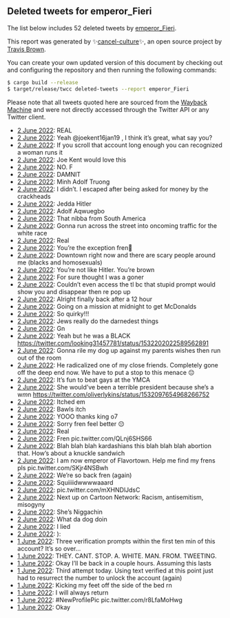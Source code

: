 ## Deleted tweets for emperor_Fieri

The list below includes 52 deleted tweets by
[emperor_Fieri](https://twitter.com/emperor_Fieri).



This report was generated by ✨[cancel-culture](https://github.com/travisbrown/cancel-culture)✨,
an open source project by [Travis Brown](https://twitter.com/travisbrown).

You can create your own updated version of this document by checking out and configuring the
repository and then running the following commands:

```bash
$ cargo build --release
$ target/release/twcc deleted-tweets --report emperor_Fieri
```

Please note that all tweets quoted here are sourced from the
[Wayback Machine](https://web.archive.org) and were not directly accessed through the Twitter API or
any Twitter client.

* [ 2 June 2022](https://web.archive.org/web/20220602222550/https://twitter.com/emperor_Fieri/status/1532488643679592448): REAL <!--1532488643679592448-->
* [ 2 June 2022](https://web.archive.org/web/20220602222134/https://twitter.com/emperor_Fieri/status/1532487504632467463): Yeah  @joekent16jan19 , I think it’s great, what say you? <!--1532487504632467463-->
* [ 2 June 2022](https://web.archive.org/web/20220602222028/https://twitter.com/emperor_Fieri/status/1532487223995772929): If you scroll that account long enough you can recognized a woman runs it <!--1532487223995772929-->
* [ 2 June 2022](https://web.archive.org/web/20220602221544/https://twitter.com/emperor_Fieri/status/1532486036240179200): Joe Kent would love this <!--1532486036240179200-->
* [ 2 June 2022](https://web.archive.org/web/20220602221239/https://twitter.com/emperor_Fieri/status/1532485310436761602): NO. F <!--1532485310436761602-->
* [ 2 June 2022](https://web.archive.org/web/20220602221225/https://twitter.com/emperor_Fieri/status/1532485062276562944): DAMNIT <!--1532485062276562944-->
* [ 2 June 2022](https://web.archive.org/web/20220602220828/https://twitter.com/emperor_Fieri/status/1532484198140989450): Minh Adolf Truong <!--1532484198140989450-->
* [ 2 June 2022](https://web.archive.org/web/20220602215812/https://twitter.com/emperor_Fieri/status/1532481541221371904): I didn’t. I escaped after being asked for money by the crackheads <!--1532481541221371904-->
* [ 2 June 2022](https://web.archive.org/web/20220602215745/https://twitter.com/emperor_Fieri/status/1532481407423250432): Jedda Hitler <!--1532481407423250432-->
* [ 2 June 2022](https://web.archive.org/web/20220602215346/https://twitter.com/emperor_Fieri/status/1532479221229948930): Adolf Aqwuegbo <!--1532480326861217814-->
* [ 2 June 2022](https://web.archive.org/web/20220602215157/https://twitter.com/emperor_Fieri/status/1532479919942676480): That nibba from South America <!--1532479919942676480-->
* [ 2 June 2022](https://web.archive.org/web/20220602214959/https://twitter.com/emperor_Fieri/status/1532479430605410304): Gonna run across the street into oncoming traffic for the white race <!--1532479430605410304-->
* [ 2 June 2022](https://web.archive.org/web/20220602215346/https://twitter.com/emperor_Fieri/status/1532479221229948930): Real <!--1532479221229948930-->
* [ 2 June 2022](https://web.archive.org/web/20220602214657/https://twitter.com/emperor_Fieri/status/1532478864391143424): You’re the exception fren🥹 <!--1532478864391143424-->
* [ 2 June 2022](https://web.archive.org/web/20220602214025/https://twitter.com/emperor_Fieri/status/1532477105480400896): Downtown right now and there are scary people around me (blacks and homosexuals) <!--1532477105480400896-->
* [ 2 June 2022](https://web.archive.org/web/20220602211640/https://twitter.com/emperor_Fieri/status/1532471203318882327): You’re not like Hitler. You’re brown <!--1532471203318882327-->
* [ 2 June 2022](https://web.archive.org/web/20220602211534/https://twitter.com/emperor_Fieri/status/1532470808597213184): For sure thought I was a goner <!--1532470808597213184-->
* [ 2 June 2022](https://web.archive.org/web/20220602211512/https://twitter.com/emperor_Fieri/status/1532470728896937984): Couldn’t even access the tl bc that stupid prompt would show you and disappear then re pop up <!--1532470728896937984-->
* [ 2 June 2022](https://web.archive.org/web/20220602211402/https://twitter.com/emperor_Fieri/status/1532470520528134147): Alright finally back after a 12 hour <!--1532470520528134147-->
* [ 2 June 2022](https://web.archive.org/web/20220602045244/https://twitter.com/emperor_Fieri/status/1532223595186888704): Going on a mission at midnight to get McDonalds <!--1532223595186888704-->
* [ 2 June 2022](https://web.archive.org/web/20220602035725/https://twitter.com/emperor_Fieri/status/1532209693103357952): So quirky!!! <!--1532209693103357952-->
* [ 2 June 2022](https://web.archive.org/web/20220602035548/https://twitter.com/emperor_Fieri/status/1532209155464994816): Jews really do the darnedest things <!--1532209155464994816-->
* [ 2 June 2022](https://web.archive.org/web/20220602034626/https://twitter.com/emperor_Fieri/status/1532206844516741120): Gn <!--1532206844516741120-->
* [ 2 June 2022](https://web.archive.org/web/20220602033113/https://twitter.com/emperor_Fieri/status/1532202928366407681): Yeah but he was a BLACK https://twitter.com/looking31457781/status/1532202022589562891 <!--1532202928366407681-->
* [ 2 June 2022](https://web.archive.org/web/20220602020439/https://twitter.com/emperor_Fieri/status/1532181302631452672): Gonna rile my dog up against my parents wishes then run out of the room <!--1532181302631452672-->
* [ 2 June 2022](https://web.archive.org/web/20220602015924/https://twitter.com/emperor_Fieri/status/1532180013470076928): He radicalized one of my close friends. Completely gone off the deep end now. We have to put a stop to this menace 😔 <!--1532180013470076928-->
* [ 2 June 2022](https://web.archive.org/web/20220602013519/https://twitter.com/emperor_Fieri/status/1532173684777041922): It’s fun to beat gays at the YMCA <!--1532173684777041922-->
* [ 2 June 2022](https://web.archive.org/web/20220602013216/https://twitter.com/emperor_Fieri/status/1532173170505093122): She would’ve been a terrible president because she’s a w*m*n https://twitter.com/oliverlykins/status/1532097654968266752 <!--1532173170505093122-->
* [ 2 June 2022](https://web.archive.org/web/20220602013118/https://twitter.com/emperor_Fieri/status/1532172876513697796): Itched em <!--1532172934588112897-->
* [ 2 June 2022](https://web.archive.org/web/20220602013118/https://twitter.com/emperor_Fieri/status/1532172876513697796): Bawls itch <!--1532172876513697796-->
* [ 2 June 2022](https://web.archive.org/web/20220602013033/https://twitter.com/emperor_Fieri/status/1532172753243103232): YOOO thanks king o7 <!--1532172753243103232-->
* [ 2 June 2022](https://web.archive.org/web/20220602012748/https://twitter.com/emperor_Fieri/status/1532171987946287104): Sorry fren feel better 😔 <!--1532171987946287104-->
* [ 2 June 2022](https://web.archive.org/web/20220602012652/https://twitter.com/emperor_Fieri/status/1532171639026290689): Real <!--1532171639026290689-->
* [ 2 June 2022](https://web.archive.org/web/20220602012901/https://twitter.com/emperor_Fieri/status/1532171524962140160): Fren pic.twitter.com/QLnj6SHS66 <!--1532171524962140160-->
* [ 2 June 2022](https://web.archive.org/web/20220602012246/https://twitter.com/emperor_Fieri/status/1532170716875001857): Blah blah blah kardashians this blah blah blah abortion that. How’s about a knuckle sandwich <!--1532170716875001857-->
* [ 2 June 2022](https://web.archive.org/web/20220602012157/https://twitter.com/emperor_Fieri/status/1532170496955006978): I am now emperor of Flavortown. Help me find my frens pls pic.twitter.com/SKjr4NSBwh <!--1532170496955006978-->
* [ 2 June 2022](https://web.archive.org/web/20220602012123/https://twitter.com/emperor_Fieri/status/1532170384094674944): We’re so back fren (again) <!--1532170384094674944-->
* [ 2 June 2022](https://web.archive.org/web/20220602011833/https://twitter.com/emperor_Fieri/status/1532169716671864833): Squiiiidwwwwaaard <!--1532169716671864833-->
* [ 2 June 2022](https://web.archive.org/web/20220602011804/https://twitter.com/emperor_Fieri/status/1532169431018876932): pic.twitter.com/mXHNDlJdsC <!--1532169431018876932-->
* [ 2 June 2022](https://web.archive.org/web/20220602011559/https://twitter.com/emperor_Fieri/status/1532169000507031554): Next up on Cartoon Network: Racism, antisemitism, misogyny <!--1532169000507031554-->
* [ 2 June 2022](https://web.archive.org/web/20220602010009/https://twitter.com/emperor_Fieri/status/1532164968820445185): She’s Niggachin <!--1532164968820445185-->
* [ 2 June 2022](https://web.archive.org/web/20220602001610/https://twitter.com/emperor_Fieri/status/1532153958734635008): What da dog doin <!--1532153958734635008-->
* [ 2 June 2022](https://web.archive.org/web/20220602001521/https://twitter.com/emperor_Fieri/status/1532153820398034944): I lied <!--1532153820398034944-->
* [ 2 June 2022](https://web.archive.org/web/20220602000118/https://twitter.com/emperor_Fieri/status/1532150264664408064): ): <!--1532150264664408064-->
* [ 1 June 2022](https://web.archive.org/web/20220601230411/https://twitter.com/emperor_Fieri/status/1532135880227692545): Three verification prompts within the first ten min of this account? It’s so over… <!--1532135880227692545-->
* [ 1 June 2022](https://web.archive.org/web/20220601225818/https://twitter.com/emperor_Fieri/status/1532134414590922758): THEY. CANT. STOP. A. WHITE. MAN. FROM. TWEETING. <!--1532134414590922758-->
* [ 1 June 2022](https://web.archive.org/web/20220601225818/https://twitter.com/emperor_Fieri/status/1532134251059204096): Okay I’ll be back in a couple hours. Assuming this lasts <!--1532134251059204096-->
* [ 1 June 2022](https://web.archive.org/web/20220601225742/https://twitter.com/emperor_Fieri/status/1532134107727253504): Third attempt today. Using text verified at this point just had to resurrect the number to unlock the account (again) <!--1532134107727253504-->
* [ 1 June 2022](https://web.archive.org/web/20220601225256/https://twitter.com/emperor_Fieri/status/1532132970135437318): Kicking my feet off the side of the bed rn <!--1532132970135437318-->
* [ 1 June 2022](https://web.archive.org/web/20220601224939/https://twitter.com/emperor_Fieri/status/1532132167987470336): I will always return <!--1532132167987470336-->
* [ 1 June 2022](https://web.archive.org/web/20220601225002/https://twitter.com/emperor_Fieri/status/1532131783487152128): #NewProfilePic  pic.twitter.com/r8LfaMoHwg <!--1532131783487152128-->
* [ 1 June 2022](https://web.archive.org/web/20220601224637/https://twitter.com/emperor_Fieri/status/1532131451071782912): Okay <!--1532131451071782912-->
